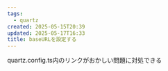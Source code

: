```yaml
---
tags:
  - quartz
created: 2025-05-15T20:39
updated: 2025-05-17T16:33
title: baseURLを設定する
---
```

quartz.config.ts内のリンクがおかしい問題に対処できる
